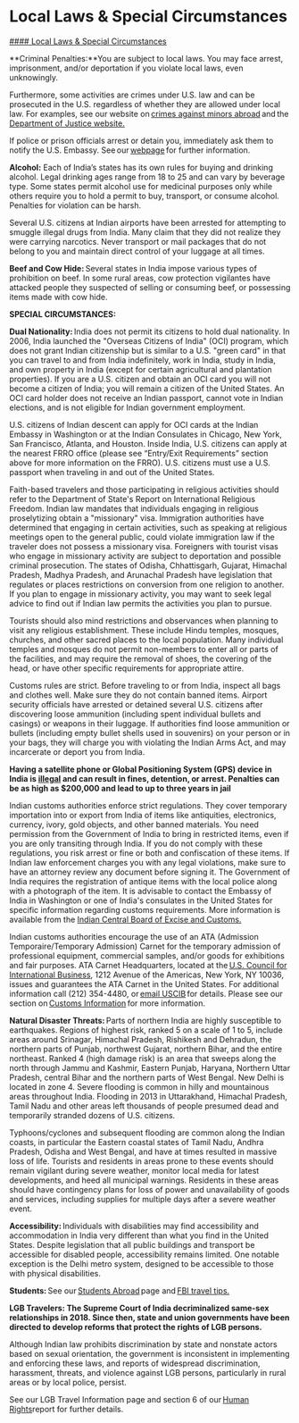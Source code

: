 # Local Laws & Special Circumstances

[#### Local Laws & Special Circumstances](javascript:void(0); "Local Laws & Special Circumstances")

**Criminal Penalties:**You are subject to local laws. You may face arrest, imprisonment, and/or deportation if you violate local laws, even unknowingly.

Furthermore, some activities are crimes under U.S. law and can be prosecuted in the U.S. regardless of whether they are allowed under local law. For examples, see our website on [crimes against minors abroad](https://travel.state.gov/content/travel/en/international-travel/emergencies/arrest-detention/crimes-against-minors.html) and the [Department of Justice website.](https://www.justice.gov/)

If police or prison officials arrest or detain you, immediately ask them to notify the U.S. Embassy. See our [webpage](https://travel.state.gov/content/travel/en/international-travel/emergencies/arrest-detention.html) for further information.

**Alcohol:** Each of India’s states has its own rules for buying and drinking alcohol. Legal drinking ages range from 18 to 25 and can vary by beverage type. Some states permit alcohol use for medicinal purposes only while others require you to hold a permit to buy, transport, or consume alcohol. Penalties for violation can be harsh.

Several U.S. citizens at Indian airports have been arrested for attempting to smuggle illegal drugs from India. Many claim that they did not realize they were carrying narcotics. Never transport or mail packages that do not belong to you and maintain direct control of your luggage at all times.

**Beef and Cow Hide:** Several states in India impose various types of prohibition on beef. In some rural areas, cow protection vigilantes have attacked people they suspected of selling or consuming beef, or possessing items made with cow hide.

**SPECIAL CIRCUMSTANCES:**

**Dual Nationality:** India does not permit its citizens to hold dual nationality. In 2006, India launched the "Overseas Citizens of India" (OCI) program, which does not grant Indian citizenship but is similar to a U.S. "green card" in that you can travel to and from India indefinitely, work in India, study in India, and own property in India (except for certain agricultural and plantation properties). If you are a U.S. citizen and obtain an OCI card you will not become a citizen of India; you will remain a citizen of the United States. An OCI card holder does not receive an Indian passport, cannot vote in Indian elections, and is not eligible for Indian government employment.

U.S. citizens of Indian descent can apply for OCI cards at the Indian Embassy in Washington or at the Indian Consulates in Chicago, New York, San Francisco, Atlanta, and Houston. Inside India, U.S. citizens can apply at the nearest FRRO office (please see “Entry/Exit Requirements” section above for more information on the FRRO). U.S. citizens must use a U.S. passport when traveling in and out of the United States.

Faith-based travelers and those participating in religious activities should refer to the Department of State's Report on International Religious Freedom. Indian law mandates that individuals engaging in religious proselytizing obtain a "missionary" visa. Immigration authorities have determined that engaging in certain activities, such as speaking at religious meetings open to the general public, could violate immigration law if the traveler does not possess a missionary visa. Foreigners with tourist visas who engage in missionary activity are subject to deportation and possible criminal prosecution. The states of Odisha, Chhattisgarh, Gujarat, Himachal Pradesh, Madhya Pradesh, and Arunachal Pradesh have legislation that regulates or places restrictions on conversion from one religion to another. If you plan to engage in missionary activity, you may want to seek legal advice to find out if Indian law permits the activities you plan to pursue.

Tourists should also mind restrictions and observances when planning to visit any religious establishment. These include Hindu temples, mosques, churches, and other sacred places to the local population. Many individual temples and mosques do not permit non-members to enter all or parts of the facilities, and may require the removal of shoes, the covering of the head, or have other specific requirements for appropriate attire.

Customs rules are strict. Before traveling to or from India, inspect all bags and clothes well. Make sure they do not contain banned items. Airport security officials have arrested or detained several U.S. citizens after discovering loose ammunition (including spent individual bullets and casings) or weapons in their luggage. If authorities find loose ammunition or bullets (including empty bullet shells used in souvenirs) on your person or in your bags, they will charge you with violating the Indian Arms Act, and may incarcerate or deport you from India.

**Having a satellite phone or Global Positioning System (GPS) device in India is [illegal](https://gcc02.safelinks.protection.outlook.com/?url=https%3A%2F%2Fwww.indiacode.nic.in%2Fbitstream%2F123456789%2F20101%2F1%2FA2023-44.pdf&data=05%7C02%7COCSContentManager%40state.gov%7C1a8fc1b2949a45ff7e7108dd4c791be2%7C66cf50745afe48d1a691a12b2121f44b%7C0%7C0%7C638750805225866888%7CUnknown%7CTWFpbGZsb3d8eyJFbXB0eU1hcGkiOnRydWUsIlYiOiIwLjAuMDAwMCIsIlAiOiJXaW4zMiIsIkFOIjoiTWFpbCIsIldUIjoyfQ%3D%3D%7C0%7C%7C%7C&sdata=lNMaItk1A7otSFMlQFPwSqkM2GI7qpxtB%2FFDbWQE%2BVI%3D&reserved=0 "Original URL: https://www.indiacode.nic.in/bitstream/123456789/20101/1/A2023-44.pdf. Click or tap if you trust this link.") and can result in fines, detention, or arrest. Penalties can be as high as $200,000 and lead to up to three years in jail**

Indian customs authorities enforce strict regulations. They cover temporary importation into or export from India of items like antiquities, electronics, currency, ivory, gold objects, and other banned materials. You need permission from the Government of India to bring in restricted items, even if you are only transiting through India. If you do not comply with these regulations, you risk arrest or fine or both and confiscation of these items. If Indian law enforcement charges you with any legal violations, make sure to have an attorney review any document before signing it. The Government of India requires the registration of antique items with the local police along with a photograph of the item. It is advisable to contact the Embassy of India in Washington or one of India's consulates in the United States for specific information regarding customs requirements. More information is available from the [Indian Central Board of Excise and Customs.](https://www.cbic.gov.in/entities/internationalTravellers%22%20HYPERLINK%20%22http:)

Indian customs authorities encourage the use of an ATA (Admission Temporaire/Temporary Admission) Carnet for the temporary admission of professional equipment, commercial samples, and/or goods for exhibitions and fair purposes. ATA Carnet Headquarters, located at the [U.S. Council for International Business](http://www.uscib.org/), 1212 Avenue of the Americas, New York, NY 10036, issues and guarantees the ATA Carnet in the United States. For additional information call (212) 354-4480, or [email USCIB](mailto:atacarnet@uscib.org) for details. Please see our section on [Customs Information](https://travel.state.gov/content/travel/en/international-travel/before-you-go/customs-and-import.html) for more information.

**Natural Disaster Threats:** Parts of northern India are highly susceptible to earthquakes. Regions of highest risk, ranked 5 on a scale of 1 to 5, include areas around Srinagar, Himachal Pradesh, Rishikesh and Dehradun, the northern parts of Punjab, northwest Gujarat, northern Bihar, and the entire northeast. Ranked 4 (high damage risk) is an area that sweeps along the north through Jammu and Kashmir, Eastern Punjab, Haryana, Northern Uttar Pradesh, central Bihar and the northern parts of West Bengal. New Delhi is located in zone 4. Severe flooding is common in hilly and mountainous areas throughout India. Flooding in 2013 in Uttarakhand, Himachal Pradesh, Tamil Nadu and other areas left thousands of people presumed dead and temporarily stranded dozens of U.S. citizens.

Typhoons/cyclones and subsequent flooding are common along the Indian coasts, in particular the Eastern coastal states of Tamil Nadu, Andhra Pradesh, Odisha and West Bengal, and have at times resulted in massive loss of life. Tourists and residents in areas prone to these events should remain vigilant during severe weather, monitor local media for latest developments, and heed all municipal warnings. Residents in these areas should have contingency plans for loss of power and unavailability of goods and services, including supplies for multiple days after a severe weather event.

**Accessibility:** Individuals with disabilities may find accessibility and accommodation in India very different than what you find in the United States. Despite legislation that all public buildings and transport be accessible for disabled people, accessibility remains limited. One notable exception is the Delhi metro system, designed to be accessible to those with physical disabilities.

**Students:** See our [Students Abroad](https://travel.state.gov/content/travel/en/international-travel/before-you-go/travelers-with-special-considerations/students.html) page and [FBI travel tips.](https://www.fbi.gov/file-repository/student-travel-brochure-pdf.pdf)

**LGB Travelers: The Supreme Court of India decriminalized same-sex relationships in 2018. Since then, state and union governments have been directed to develop reforms that protect the rights of LGB persons.**

Although Indian law prohibits discrimination by state and nonstate actors based on sexual orientation, the government is inconsistent in implementing and enforcing these laws, and reports of widespread discrimination, harassment, threats, and violence against LGB persons, particularly in rural areas or by local police, persist.

See our LGB Travel Information page and section 6 of our [Human Rights](https://www.state.gov/reports/2022-country-reports-on-human-rights-practices/)report for further details.